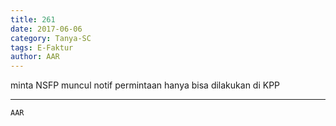 ```yaml
---
title: 261
date: 2017-06-06
category: Tanya-SC
tags: E-Faktur
author: AAR
---
```


minta NSFP muncul notif permintaan hanya bisa dilakukan di KPP

---



`AAR`
